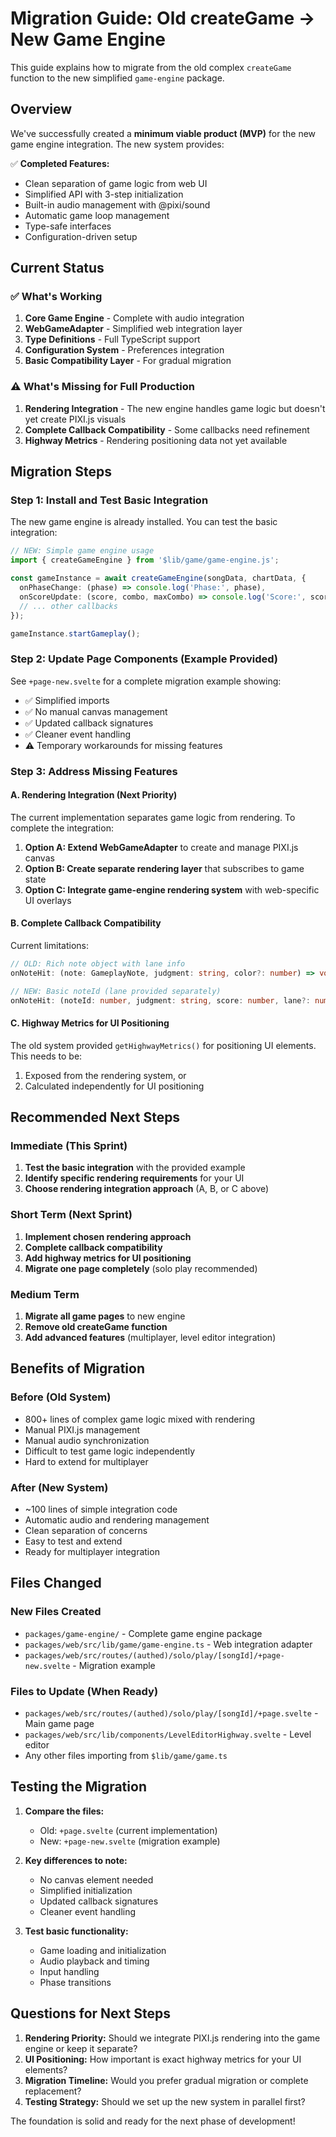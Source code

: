 # Migration Guide: Old createGame → New Game Engine

This guide explains how to migrate from the old complex `createGame` function to the new simplified `game-engine` package.


## Overview

We've successfully created a **minimum viable product (MVP)** for the new game engine integration. The new system provides:

✅ **Completed Features:**
- Clean separation of game logic from web UI
- Simplified API with 3-step initialization
- Built-in audio management with @pixi/sound
- Automatic game loop management
- Type-safe interfaces
- Configuration-driven setup

## Current Status

### ✅ What's Working
1. **Core Game Engine** - Complete with audio integration
2. **WebGameAdapter** - Simplified web integration layer
3. **Type Definitions** - Full TypeScript support
4. **Configuration System** - Preferences integration
5. **Basic Compatibility Layer** - For gradual migration

### ⚠️ What's Missing for Full Production
1. **Rendering Integration** - The new engine handles game logic but doesn't yet create PIXI.js visuals
2. **Complete Callback Compatibility** - Some callbacks need refinement
3. **Highway Metrics** - Rendering positioning data not yet available

## Migration Steps

### Step 1: Install and Test Basic Integration

The new game engine is already installed. You can test the basic integration:

```typescript
// NEW: Simple game engine usage
import { createGameEngine } from '$lib/game/game-engine.js';

const gameInstance = await createGameEngine(songData, chartData, {
  onPhaseChange: (phase) => console.log('Phase:', phase),
  onScoreUpdate: (score, combo, maxCombo) => console.log('Score:', score),
  // ... other callbacks
});

gameInstance.startGameplay();
```

### Step 2: Update Page Components (Example Provided)

See `+page-new.svelte` for a complete migration example showing:

- ✅ Simplified imports
- ✅ No manual canvas management
- ✅ Updated callback signatures
- ✅ Cleaner event handling
- ⚠️ Temporary workarounds for missing features

### Step 3: Address Missing Features

#### A. Rendering Integration (Next Priority)

The current implementation separates game logic from rendering. To complete the integration:

1. **Option A: Extend WebGameAdapter** to create and manage PIXI.js canvas
2. **Option B: Create separate rendering layer** that subscribes to game state
3. **Option C: Integrate game-engine rendering system** with web-specific UI overlays

#### B. Complete Callback Compatibility

Current limitations:
```typescript
// OLD: Rich note object with lane info
onNoteHit: (note: GameplayNote, judgment: string, color?: number) => void

// NEW: Basic noteId (lane provided separately)
onNoteHit: (noteId: number, judgment: string, score: number, lane?: number) => void
```

#### C. Highway Metrics for UI Positioning

The old system provided `getHighwayMetrics()` for positioning UI elements. This needs to be:
1. Exposed from the rendering system, or
2. Calculated independently for UI positioning

## Recommended Next Steps

### Immediate (This Sprint)
1. **Test the basic integration** with the provided example
2. **Identify specific rendering requirements** for your UI
3. **Choose rendering integration approach** (A, B, or C above)

### Short Term (Next Sprint)
1. **Implement chosen rendering approach**
2. **Complete callback compatibility**
3. **Add highway metrics for UI positioning**
4. **Migrate one page completely** (solo play recommended)

### Medium Term
1. **Migrate all game pages** to new engine
2. **Remove old createGame function**
3. **Add advanced features** (multiplayer, level editor integration)

## Benefits of Migration

### Before (Old System)
- 800+ lines of complex game logic mixed with rendering
- Manual PIXI.js management
- Manual audio synchronization
- Difficult to test game logic independently
- Hard to extend for multiplayer

### After (New System)
- ~100 lines of simple integration code
- Automatic audio and rendering management
- Clean separation of concerns
- Easy to test and extend
- Ready for multiplayer integration

## Files Changed

### New Files Created
- `packages/game-engine/` - Complete game engine package
- `packages/web/src/lib/game/game-engine.ts` - Web integration adapter
- `packages/web/src/routes/(authed)/solo/play/[songId]/+page-new.svelte` - Migration example

### Files to Update (When Ready)
- `packages/web/src/routes/(authed)/solo/play/[songId]/+page.svelte` - Main game page
- `packages/web/src/lib/components/LevelEditorHighway.svelte` - Level editor
- Any other files importing from `$lib/game/game.ts`

## Testing the Migration

1. **Compare the files:**
   - Old: `+page.svelte` (current implementation)
   - New: `+page-new.svelte` (migration example)

2. **Key differences to note:**
   - No canvas element needed
   - Simplified initialization
   - Updated callback signatures
   - Cleaner event handling

3. **Test basic functionality:**
   - Game loading and initialization
   - Audio playback and timing
   - Input handling
   - Phase transitions

## Questions for Next Steps

1. **Rendering Priority:** Should we integrate PIXI.js rendering into the game engine or keep it separate?
2. **UI Positioning:** How important is exact highway metrics for your UI elements?
3. **Migration Timeline:** Would you prefer gradual migration or complete replacement?
4. **Testing Strategy:** Should we set up the new system in parallel first?

The foundation is solid and ready for the next phase of development! 